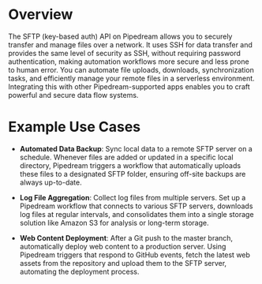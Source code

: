 # Overview

The SFTP (key-based auth) API on Pipedream allows you to securely transfer and manage files over a network. It uses SSH for data transfer and provides the same level of security as SSH, without requiring password authentication, making automation workflows more secure and less prone to human error. You can automate file uploads, downloads, synchronization tasks, and efficiently manage your remote files in a serverless environment. Integrating this with other Pipedream-supported apps enables you to craft powerful and secure data flow systems.

# Example Use Cases

- **Automated Data Backup**: Sync local data to a remote SFTP server on a schedule. Whenever files are added or updated in a specific local directory, Pipedream triggers a workflow that automatically uploads these files to a designated SFTP folder, ensuring off-site backups are always up-to-date.

- **Log File Aggregation**: Collect log files from multiple servers. Set up a Pipedream workflow that connects to various SFTP servers, downloads log files at regular intervals, and consolidates them into a single storage solution like Amazon S3 for analysis or long-term storage.

- **Web Content Deployment**: After a Git push to the master branch, automatically deploy web content to a production server. Using Pipedream triggers that respond to GitHub events, fetch the latest web assets from the repository and upload them to the SFTP server, automating the deployment process.
